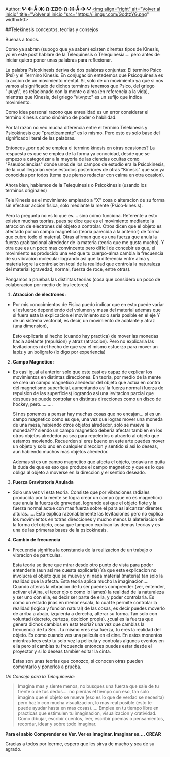 Author: **Ψ-Φ-Ẫ-Ж-Ω-ΣZIӨ-Ω-Ж-Ẫ-Φ-Ψ**
<a href="https://github.com/Ocul-LB/Projecto-LB/wiki"><img align="right" alt="Volver al inicio" title="Volver al inicio "src="https://i.imgur.com/GodtzYG.png" width=50></a>

##Telekinesis conceptos, teorias y consejos

Buenas a todos.

Como ya sabran (supogo que ya saben) existen direntes tipos de Kinesis, yo en este post hablare de la Telequinesis o Telequinesia.... pero antes de iniciar quiero poner unas palabras para reflexionar.



La palabra Psicokinesis deriva de dos palabras conjuntas: El termino Psico (Psi) y el Termino Kinesis. En conjugación entedemos que Psicoquinesia es la accion de un movimiento mental. Sí, solo de un movimiento ya que si nos vamos al significado de dichos terminos tenemos que Psico, del griego "ψυχή", es relacionado con la mente o alma (en referencia a la vida), mientras que Kinesis, del griego "κίνησις" es un sufijo que indica movimiento.

Como idea personal razono que enrealidad es un error considerar el termino Kinesis como sinónimo de poder o habilidad.

Por tal razon no veo mucha diferencia entre el termino Telekinesis y Psicokinesis que "practicamente" es lo mismo.
Pero esto es solo base del significado literal de las palabras.

Entonces ¿por qué se emplea el termino kinesis en otras ocasiones? La respuesta es que se emplea de la forma ya conocidad, desde que se empezo a categorizar a la mayoria de las ciencias ocultas como "Pseudociencias" donde unos de los campos de estudio era la Psicokinesis, de la cual llegarian verse estudios posteriores de otras "Kinesis" que son ya conocidas por todos (tema que pienso redactar con calma en otra ocasion).

Ahora bien, hablemos de la Telequinesis o Psicokinesis (usando los terminos originales)



Tele Kinesis es el movimiento empleado a "X" cosa o alteracion de su forma sin efectuar accion fisica, solo mediante la mente (Psico-kinesis).

Pero la pregunta no es lo que es.... sino cómo funciona. Referente a esto existen muchas teorias, pues se dice que es el movimiento mediante la atraccion de electrones del objeto a controlar. Otros dicen que el objeto es afectado por un campo magnetico (teoria parecida a la anterior) de forma que cubre todo el material. Otras afirman que es una fuerza que anula la fuerza grabitacional alrededor de la materia (teoria que me gusta mucho). Y otra que es un poco mas convincente pero dificil de concebir es que, el movimiento es producido una vez que tu cuerpo-alma cambia la frecuencia de su vibracion molecular logrando asi que la diferencia entre alma y materia logre la controlacion total de la realidad que controla la naturaleza del material (gravedad, normal, fuerza de roce, entre otras).

Pongamos a pruebas las distintas teorias (cosa que considero un poco de colaboracion por medio de los lectores)

1. **Atraccion de electrones:**

 * Por mis conocimientos de Fisica puedo indicar que en esto puede variar el esfuerzo dependiendo del volumen y masa del material ademas que si fuera esta la explicacion el movimiento solo seria posible en el eje Y de un sistema vectorial, es decir, un movimiento de adalante y atraz (una dimension),

   Esto explicaria el hecho (cuando hay practica) de mover las monedas hacia adelante (repulsion) y atraz (atraccion). Pero no explicaria las levitaciones ni el hecho de que sea el mismo esfuerzo para mover un lapiz y un boligrafo (lo digo por experiencia)

2. **Campo Magnetico:**

 * Es casi igual al anterior solo que este casi es capaz de explicar los movimientos en distintas direcciones. En teoria, por medio de la mente se crea un campo magnetico alrededor del objeto que actua en contra del magnetismo superficial, aumentando así la fuerza normal (fuerza de repulsion de las superficies) logrando asi una levitacion parcial que despues se puede controlar en distintas direcciones como un disco de hockey, pero..........

   Si nos ponemos a pensar hay muchas cosas que no encajan... si es un campo magnetico como es que, una vez que logras mover una moneda de una mesa, habiendo otros objetos alrededor, solo se mueve la moneda??? siendo un campo magnetico deberia afectar tambien en los otros objetos alrededor ya sea para repelerlos o atraerlo al objeto que estamos moviendo. Recuerden si eres bueno en este arte puedes mover un objeto y solo uno en cualquier direccion y sentido si asi lo deseas, aun habiendo muchos mas objetos alrededor.

    Ademas si es un campo magnetico que afecta el objeto, todavia no quita la duda de que es eso que produce el campo magnetico y que es lo que obliga al objeto a moverse en la direccion y el sentido deseado.

3. **Fuerza Gravitatoria Anulada**

 * Solo una vez vi esta teoria. Consiste que por vibraciones radiales producida por la mente se logra crear un campo (que no es magnetico) que anula la fuerza de gravedad, logrando asi que el objeto flote y la fuerza normal actue con mas fuerza sobre el para asi alcanzar direntes alturas...... Esto explica razonablemente las levitaciones pero no explica los movimientos en totras direcciones y mucho menos la alateriacion de la forma del objeto, cosa que tampoco explican las demas teorias y es una de las primeras bases de la psicokinesis.

4. **Cambio de frecuencia**

 * Frecuencia significa la constancia de la realizacion de un trabajo o vibracion de particulas.

   Esta teoria se tiene que mirar desde otro punto de vista para poder entenderla (aun asi me cuesta explicarla) Ya que esta explicacion no involucra el objeto que se mueve y ni nada material (materia) tan solo la realidad que la afecta. Esta teoria aplica mucho la imaginacion.... Cuando alteras la vibracion de tu ser puedes comprender (ver, entender, activar el Ajna, el tecer ojo o como lo llames) la realidad de la naturaleza y ser uno con ella, es decir ser parte de ella, y poder controlarla. Es como un estado jinas en menor escala, lo cual te permite controlar la realidad (logica y funcion natural) de las cosas, es decir puedes moverlo de arriba a abajo, izquierda a derecha, alterar su forma. Tan solo con voluntad (decreto, certeza, decicion propia). ¿cual es la fuerza que genera dichos cambios en esta teoria? una vez que cambias la frecuencia de tu Ser... tu mismo eres esa fuerza, tu eres la realidad del objeto. Es como cuando ves una pelicula en el cine. En estos monentos mientras lees esto tu solo vez la pelicula y controlas algunos eventos en ella pero si cambias tu frecuencia entonces puedes estar desde el proyector y si lo deseas tambier editar la cinta.

    Estas son unas teorias que conozco, si conocen otras pueden comentarlo y ponerlos a prueba.


*Un Consejo para la Telequinesia:* 
> Imagina mas y siente menos, no busques una fuerza que sale de tu frente o de tus dedos.... no pierdas el tiempo con eso, tan solo imagina que el objeto se mueve (eso es lo que de verdad se necesita) pero hazlo con mucha visualizacion, lo mas real posible (esto te puede ayudar hasta en mas cosas)..... Emplea en tu tiempo libre en practicas que estimulen tu imaginacion, visualizacion y cratividad. Como dibujar, escribir cuentos, leer, escribir poemas o pensamientos, recordar, idear y sobre todo imaginar.

**Para el sabio Comprender es Ver. Ver es Imaginar. Imaginar es.... CREAR**


Gracias a todos por leerme, espero que les sirva de mucho y sea de su agrado.
